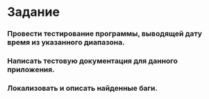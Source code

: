 # Задание
### Провести тестирование программы, выводящей дату время из указанного диапазона.
### Написать тестовую документация для данного приложения.
### Локализовать и описать найденные баги.